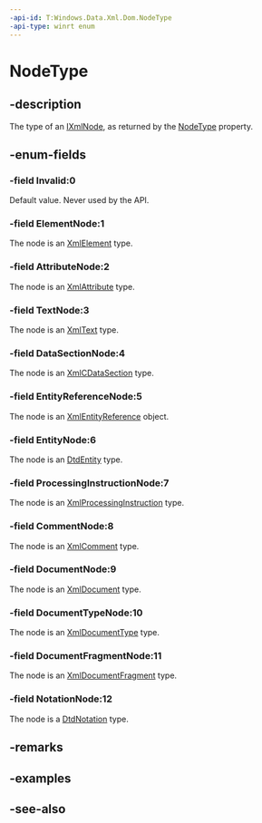 ```yaml
---
-api-id: T:Windows.Data.Xml.Dom.NodeType
-api-type: winrt enum
---
```


<!-- Enumeration syntax
public enum Windows.Data.Xml.Dom.NodeType : int
-->

# NodeType

## -description
The type of an [IXmlNode](ixmlnode.md), as returned by the [NodeType](ixmlnode_nodetype.md) property.

## -enum-fields
### -field Invalid:0
Default value. Never used by the API.

### -field ElementNode:1
The node is an [XmlElement](xmlelement.md) type.

### -field AttributeNode:2
The node is an [XmlAttribute](xmlattribute.md) type.

### -field TextNode:3
The node is an [XmlText](xmltext.md) type.

### -field DataSectionNode:4
The node is an [XmlCDataSection](xmlcdatasection.md) type.

### -field EntityReferenceNode:5
The node is an [XmlEntityReference](xmlentityreference.md) object.

### -field EntityNode:6
The node is an [DtdEntity](dtdentity.md) type.

### -field ProcessingInstructionNode:7
The node is an [XmlProcessingInstruction](xmlprocessinginstruction.md) type.

### -field CommentNode:8
The node is an [XmlComment](xmlcomment.md) type.

### -field DocumentNode:9
The node is an [XmlDocument](xmldocument.md) type.

### -field DocumentTypeNode:10
The node is an [XmlDocumentType](xmldocumenttype.md) type.

### -field DocumentFragmentNode:11
The node is an [XmlDocumentFragment](xmldocumentfragment.md) type.

### -field NotationNode:12
The node is a [DtdNotation](dtdnotation.md) type.


## -remarks

## -examples

## -see-also